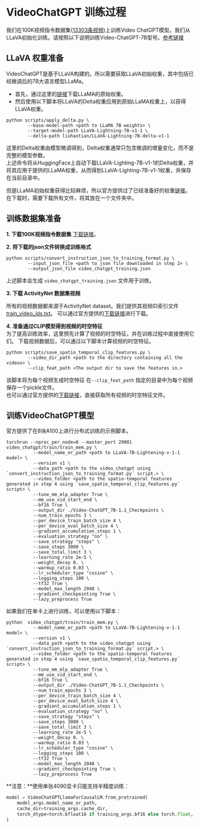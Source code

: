 # VideoChatGPT 训练过程
我们在100K视频指令数据集([13303条视频](https://github.com/mbzuai-oryx/Video-ChatGPT/blob/main/docs/train_video_ids.txt))上训练Video ChatGPT模型。我们从LLaVA初始化训练。请按照以下说明训练Video-ChatGPT-7B型号。[参考链接](https://github.com/mbzuai-oryx/Video-ChatGPT/blob/main/docs/train_video_chatgpt.md)

## LLaVA 权重准备
VideoChatGPT是基于LLaVA构建的。所以需要获取LLaVA初始权重，其中包括已经微调后的7B大语言模型LLaMa。
- 首先，通过这里的[链接](https://huggingface.co/docs/transformers/main/model_doc/llama)下载LLaMA的原始权重。
- 然后使用以下脚本将LLaVA的Delta权重应用到原始LLaMA权重上，以获得LLaVA权重。
```shell
python scripts/apply_delta.py \ 
        --base-model-path <path to LLaMA 7B weights> \
        --target-model-path LLaVA-Lightning-7B-v1-1 \
        --delta-path liuhaotian/LLaVA-Lightning-7B-delta-v1-1
```
这里的Delta权重由模型微调得到，Delta权重通常只包含微调的增量变化，而不是完整的模型参数。  
上述命令将从HuggingFace上自动下载LLaVA-Lighting-7B-v1-1的Delta权重，并将其应用于提供的LLaMA权重，从而得到LLaVA-Lighting-7B-v1-1权重，并保存在当前目录中。

但是LLaMA初始权重获得比较麻烦，所以官方提供过了已经准备好的权重[链接](https://huggingface.co/mmaaz60/LLaVA-7B-Lightening-v1-1)。在下载时，需要下载所有文件，将其放在一个文件夹中。

## 训练数据集准备
**1. 下载100K视频指令数据集** 
[下载链接](https://mbzuaiac-my.sharepoint.com/:u:/g/personal/hanoona_bangalath_mbzuai_ac_ae/EWxYslvDeX1PijKWM_WxTkkBDXDDD350YnUQOkbcL8V7Xg?e=Lq9itD)。

**2. 将下载的json文件转换成训练格式**

```shell
python scripts/convert_instruction_json_to_training_format.py \
        --input_json_file <path to json file downloaded in step 2> \
        --output_json_file video_chatgpt_training.json
```
上述脚本会生成 `video_chatgpt_training.json` 文件用于训练。

**3. 下载 ActivityNet 数据集视频**

所有的视频数据都来源于ActivityNet dataset。我们提供其视频ID索引文件
[train_video_ids.txt](train_video_ids.txt)。 
可以通过官方提供的[下载链接](https://mbzuaiac-my.sharepoint.com/:f:/g/personal/hanoona_bangalath_mbzuai_ac_ae/EnLRDehrr8lGqHpC5w1zZ9QBnsiVffYy5vCv8Hl14deRcg?e=Ul5DUE)进行下载。

**4. 准备通过CLIP模型得到视频的时空特征**  
为了提高训练效率，这里预先计算了视频的时空特征，并在训练过程中直接使用它们。
下载视频数据后，可以通过以下脚本计算视频的时空特征。

```shell
python scripts/save_spatio_temporal_clip_features.py \
        --video_dir_path <path to the directory containing all the videos> \
        --clip_feat_path <The output dir to save the features in.>
```
该脚本将为每个视频生成时空特征
在`--clip_feat_path` 指定的目录中为每个视频保存一个pickle文件。  
也可以通过官方提供的[下载链接](https://mbzuaiac-my.sharepoint.com/:f:/g/personal/hanoona_bangalath_mbzuai_ac_ae/EnLRDehrr8lGqHpC5w1zZ9QBnsiVffYy5vCv8Hl14deRcg?e=Ul5DUE)，直接获取所有视频的时空特征文件。

## 训练VideoChatGPT模型

官方提供了在8块A100上进行分布式训练的示例脚本。
```shell
torchrun --nproc_per_node=8 --master_port 29001 video_chatgpt/train/train_mem.py \
          --model_name_or_path <path to LLaVA-7B-Lightening-v-1-1 model> \
          --version v1 \
          --data_path <path to the video_chatgpt using `convert_instruction_json_to_training_format.py` script.> \
          --video_folder <path to the spatio-temporal features generated in step 4 using `save_spatio_temporal_clip_features.py` script> \
          --tune_mm_mlp_adapter True \
          --mm_use_vid_start_end \
          --bf16 True \
          --output_dir ./Video-ChatGPT_7B-1.1_Checkpoints \
          --num_train_epochs 3 \
          --per_device_train_batch_size 4 \
          --per_device_eval_batch_size 4 \
          --gradient_accumulation_steps 1 \
          --evaluation_strategy "no" \
          --save_strategy "steps" \
          --save_steps 3000 \
          --save_total_limit 3 \
          --learning_rate 2e-5 \
          --weight_decay 0. \
          --warmup_ratio 0.03 \
          --lr_scheduler_type "cosine" \
          --logging_steps 100 \
          --tf32 True \
          --model_max_length 2048 \
          --gradient_checkpointing True \
          --lazy_preprocess True
```

如果我们在单卡上进行训练，可以使用以下脚本：
```shell
python  video_chatgpt/train/train_mem.py \
          --model_name_or_path <path to LLaVA-7B-Lightening-v-1-1 model> \
          --version v1 \
          --data_path <path to the video_chatgpt using `convert_instruction_json_to_training_format.py` script.> \
          --video_folder <path to the spatio-temporal features generated in step 4 using `save_spatio_temporal_clip_features.py` script> \
          --tune_mm_mlp_adapter True \
          --mm_use_vid_start_end \
          --bf16 True \
          --output_dir ./Video-ChatGPT_7B-1.1_Checkpoints \
          --num_train_epochs 3 \
          --per_device_train_batch_size 4 \
          --per_device_eval_batch_size 4 \
          --gradient_accumulation_steps 1 \
          --evaluation_strategy "no" \
          --save_strategy "steps" \
          --save_steps 3000 \
          --save_total_limit 3 \
          --learning_rate 2e-5 \
          --weight_decay 0. \
          --warmup_ratio 0.03 \
          --lr_scheduler_type "cosine" \
          --logging_steps 100 \
          --tf32 True \
          --model_max_length 2048 \
          --gradient_checkpointing True \
          --lazy_preprocess True
```
**注意：**使用单张4090显卡只能支持半精度训练：  
```python
model = VideoChatGPTLlamaForCausalLM.from_pretrained(
    model_args.model_name_or_path,
    cache_dir=training_args.cache_dir,
    torch_dtype=torch.bfloat16 if training_args.bf16 else torch.float, # 使用半精度(fp16）或混合精度加载模型(bf16)
)
```